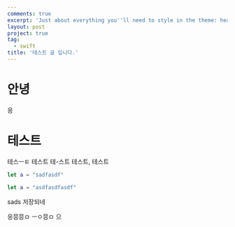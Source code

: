 ```yaml
---
comments: true
excerpt: 'Just about everything you''ll need to style in the theme: headings, paragraphs, blockquotes, tables, code blocks'
layout: post
project: true
tag:
  - swift
title: '테스트 글 입니다.'
---
```

# 안녕
응
# 테스트
테스ㅡㅌ
테스트
테-스트
테스트,
테스트

```swift
let a = "sadfasdf"
```
```swift
let a = "asdfasdfasdf"
```

sads
저장되네

응믕믕ㅁ
ㅡㅇ믕ㅁ
으

